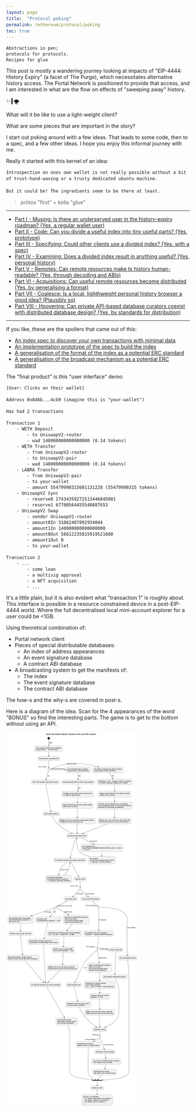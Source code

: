 ```yaml
---
layout: page
title:  "Protocol poking"
permalink: /ethereum/protocol/poking
toc: true
---
```

```
Abstractions in pen;
protocols for protocols.
Recipes for glue
```
This post is mostly a wandering journey looking at impacts of "EIP-4444: History Expiry"
(a facet of The Purge), which necessitates alternative history access.
The Portal Network is positioned to provide that access, and I am interested in what are
the flow on effects of "sweeping away" history.

&#x2728;&#x1F9F9;&#x1F32A;

What will it be like to use a light-weight client?

What are some pieces that are important in the story?

I start out poking around with a few ideas. That leads to some code,
then to a spec, and a few other ideas. I hope you enjoy this informal journey with me.

Really it started with this kernel of an idea:
```sh
Introspection on ones own wallet is not really possible without a bit
of trust-hand-waving or a trusty dedicated ubuntu machine.

But it could be! The ingredients seem to be there at least.
```

> prōtos "first" + kolla "glue"

---

- [Part I - Musing: Is there an underserved user in the history-expiry roadmap? (Yes, a regular wallet user)](poking/part_1.md)
- [Part II - Code: Can you divide a useful index into tiny useful parts? (Yes, prototype)](poking/part_2.md)
- [Part III - Specifying: Could other clients use a divided index? (Yes, with a spec)](poking/part_3.md)
- [Part IV - Examining: Does a divided index result in anything useful? (Yes, personal history)](poking/part_4.md)
- [Part V - Remotes: Can remote resources make tx history human-readable? (Yes, through decoding and ABIs)](poking/part_5.md)
- [Part VI - Acquisitions: Can useful remote resources become distributed (Yes, by generalising a format)](poking/part_6.md)
- [Part VII - Coalesce: Is a local, lighthweight personal history browser a good idea? (Plausibly so)](poking/part_7.md)
- [Part VIII - Hoovering: Can private API-based database curators coexist with distributed database design? (Yes, by standards for distribution)](poking/part_8.md)

---


If you like, these are the spoilers that came out of this:

- [An index spec to discover your own transactions with minimal data](https://github.com/perama-v/address-appearance-index-specs)
- [An implementation prototype of the spec to build the index](https://github.com/perama-v/min-know)
- [A generalisation of the format of the index as a potential ERC standard](https://github.com/perama-v/TODD)
- [A generalisation of the broadcast mechanism as a potential ERC standard](https://github.com/perama-v/GAMB)


The "final product" is this "user interface" demo:

```
[User: Clicks on their wallet]

Address 0x846b...4cb9 (imagine this is "your-wallet")

Has had 2 transactions

Transaction 1
    - WETH Deposit
        - to UniswapV2-router
        - wad 140000000000000000 (0.14 tokens)
    - WETH Transfer
        - from UniswapV2-router
        - to UniswapV2-pair
        - wad 140000000000000000 (0.14 tokens)
    - LABRA Transfer
        - from UniswapV2-pair
        - to your-wallet
        - amount 55479990315601131228 (55479990315 tokens)
    - UniswapV2 Sync
        - reserve0 27434359272513446845001
        - reserve1 67780564455540887653
    - UniswapV2 Swap
        - sender UniswapV2-router
        - amount0In 31062407892934044
        - amount1In 140000000000000000
        - amount0Out 56612235015919521660
        - amount1Out 0
        - to your-wallet

Transaction 2
    - ...
        - some loan
        - a multisig approval
        - a NFT acquisition
        - ...
```

It's a little plain, but it is also evident what "transaction 1"
is roughly about. This interface is possible in a resource
constrained device in a post-EIP-4444 world. Where the full
decentralised local mini-account explorer
for a user could be <1GB.

Using theoretical combination of:
- Portal network client
- Pieces of special distributable databases:
    - An index of address appearances
    - An event signature database
    - A contract ABI database
- A broadcasting system to get the manifests of:
    - The index
    - The event signature database
    - The contract ABI database

The how-s and the why-s are covered in post-s.

Here is a diagram of the idea. Scan for the 4 appearances of
the word "BONUS" so find the interesting parts. The game
is to get to the bottom without using an API.

![image](./poking/diagrams/source.png)